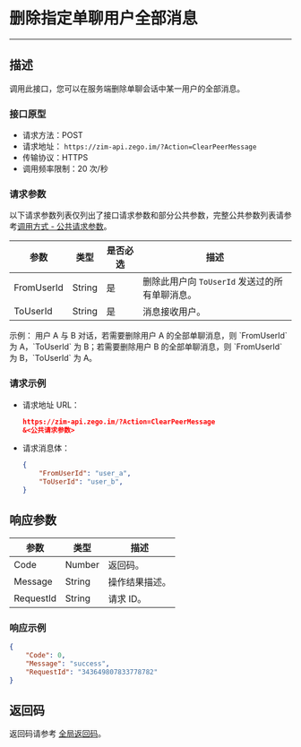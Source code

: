 

# 删除指定单聊用户全部消息

---

## 描述

调用此接口，您可以在服务端删除单聊会话中某一用户的全部消息。

### 接口原型
- 请求方法：POST
- 请求地址： `https://zim-api.zego.im/?Action=ClearPeerMessage`
- 传输协议：HTTPS
- 调用频率限制：20 次/秒

### 请求参数

以下请求参数列表仅列出了接口请求参数和部分公共参数，完整公共参数列表请参考[调用方式 - 公共请求参数](/zim-server/accessing-server-apis#公共请求参数)。

| 参数 | 类型 | 是否必选 | 描述 |
|------|------|----------|------|
| FromUserId | String | 是 | 删除此用户向 `ToUserId` 发送过的所有单聊消息。 |
| ToUserId | String | 是 | 消息接收用户。 |

<Note title="说明">
示例：  
用户 A 与 B 对话，若需要删除用户 A 的全部单聊消息，则 `FromUserId` 为 A，`ToUserId` 为 B；若需要删除用户 B 的全部单聊消息，则 `FromUserId` 为 B，`ToUserId` 为  A。
</Note>

### 请求示例

- 请求地址 URL：

  ```json
  https://zim-api.zego.im/?Action=ClearPeerMessage
  &<公共请求参数>
  ```

- 请求消息体：
  ```json
  {
      "FromUserId": "user_a",
      "ToUserId": "user_b",
  }
  ```
  
## 响应参数
| 参数 | 类型 | 描述 |
|------|------|------|
| Code | Number | 返回码。 |
| Message | String | 操作结果描述。 |
| RequestId | String | 请求 ID。 |

### 响应示例

```json
{
    "Code": 0,
    "Message": "success",
    "RequestId": "343649807833778782"
}
```

## 返回码

返回码请参考 [全局返回码](/zim-server/return-codes)。